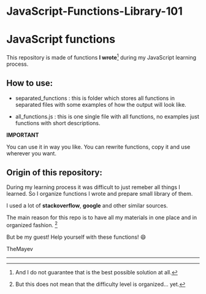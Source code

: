 # JavaScript-Functions-Library-101

# JavaScript functions 

This repository is made of functions **I wrote**[^1] during my JavaScript learning process. 

## How to use: 

- separated_functions : this is folder which stores all functions in separated
files with some examples of how the output will look like. 

- all_functions.js : this is one single file with all functions, no examples 
just functions with short descriptions. 

**IMPORTANT** 

You can use it in way you like. You can rewrite functions, copy it and use 
wherever you want. 

##  Origin of this repository: 

During my learning process it was difficult to just remeber all things I learned.
So I organize functions I wrote and prepare small library of them. 

I used a lot of **stackoverflow**, **google** and other similar sources. 

The main reason for this repo is to have all my materials in one place and 
in organized fashion. [^2]

But be my guest! Help yourself with these functions! :smile:

TheMayev

---
[^1]: And I do not guarantee that is the best possible solution at all. 
[^2]: But this does not mean that the difficulty level is organized... yet. 